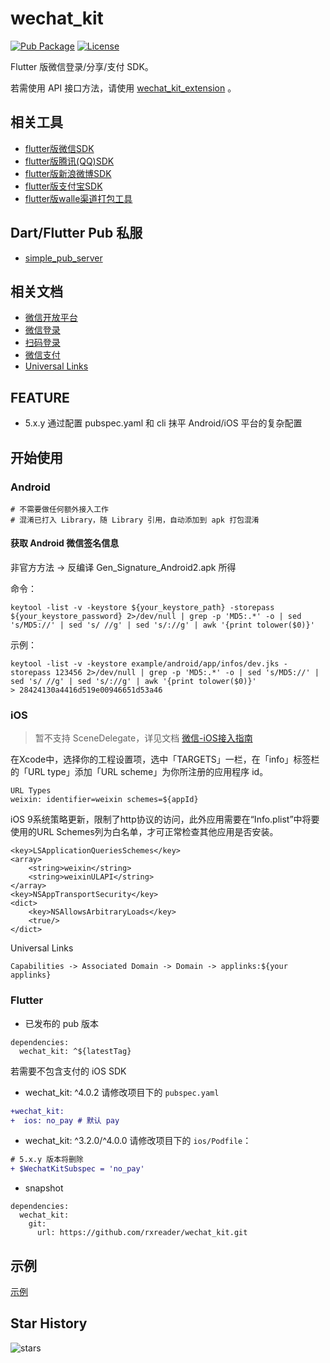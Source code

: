 # wechat_kit

[![Pub Package](https://img.shields.io/pub/v/wechat_kit.svg)](https://pub.dev/packages/wechat_kit)
[![License](https://img.shields.io/github/license/RxReader/wechat_kit)](https://github.com/RxReader/wechat_kit/blob/master/LICENSE)

Flutter 版微信登录/分享/支付 SDK。

若需使用 API 接口方法，请使用 [wechat_kit_extension](https://pub.flutter-io.cn/packages/wechat_kit_extension) 。

## 相关工具

* [flutter版微信SDK](https://github.com/rxreader/wechat_kit)
* [flutter版腾讯(QQ)SDK](https://github.com/rxreader/tencent_kit)
* [flutter版新浪微博SDK](https://github.com/rxreader/weibo_kit)
* [flutter版支付宝SDK](https://github.com/rxreader/alipay_kit)
* [flutter版walle渠道打包工具](https://github.com/rxreader/walle_kit)

## Dart/Flutter Pub 私服

* [simple_pub_server](https://github.com/rxreader/simple_pub_server)

## 相关文档

* [微信开放平台](https://open.weixin.qq.com/)
* [微信登录](https://open.weixin.qq.com/cgi-bin/showdocument?action=dir_list&t=resource/res_list&verify=1&id=open1419317851&token=&lang=zh_CN)
* [扫码登录](https://open.weixin.qq.com/cgi-bin/showdocument?action=dir_list&t=resource/res_list&verify=1&id=215238808828h4XN&token=&lang=zh_CN)
* [微信支付](https://open.weixin.qq.com/cgi-bin/showdocument?action=dir_list&t=resource/res_list&verify=1&id=open1419317780&token=&lang=zh_CN)
* [Universal Links](https://developer.apple.com/documentation/uikit/inter-process_communication/allowing_apps_and_websites_to_link_to_your_content)

## FEATURE

* 5.x.y 通过配置 pubspec.yaml 和 cli 抹平 Android/iOS 平台的复杂配置

## 开始使用

### Android

```
# 不需要做任何额外接入工作
# 混淆已打入 Library，随 Library 引用，自动添加到 apk 打包混淆
```

#### 获取 Android 微信签名信息

非官方方法 -> 反编译 Gen_Signature_Android2.apk 所得

命令：

```shell
keytool -list -v -keystore ${your_keystore_path} -storepass ${your_keystore_password} 2>/dev/null | grep -p 'MD5:.*' -o | sed 's/MD5://' | sed 's/ //g' | sed 's/://g' | awk '{print tolower($0)}'
```

示例：

```shell
keytool -list -v -keystore example/android/app/infos/dev.jks -storepass 123456 2>/dev/null | grep -p 'MD5:.*' -o | sed 's/MD5://' | sed 's/ //g' | sed 's/://g' | awk '{print tolower($0)}'
> 28424130a4416d519e00946651d53a46
```

### iOS

> 暂不支持 SceneDelegate，详见文档 [微信-iOS接入指南](https://developers.weixin.qq.com/doc/oplatform/Mobile_App/Access_Guide/iOS.html)

在Xcode中，选择你的工程设置项，选中「TARGETS」一栏，在「info」标签栏的「URL type」添加「URL scheme」为你所注册的应用程序 id。

```
URL Types
weixin: identifier=weixin schemes=${appId}
```

iOS 9系统策略更新，限制了http协议的访问，此外应用需要在“Info.plist”中将要使用的URL Schemes列为白名单，才可正常检查其他应用是否安装。

```plist
<key>LSApplicationQueriesSchemes</key>
<array>
	<string>weixin</string>
	<string>weixinULAPI</string>
</array>
<key>NSAppTransportSecurity</key>
<dict>
	<key>NSAllowsArbitraryLoads</key>
	<true/>
</dict>
```

Universal Links

```
Capabilities -> Associated Domain -> Domain -> applinks:${your applinks}
```

### Flutter

* 已发布的 pub 版本

```
dependencies:
  wechat_kit: ^${latestTag}
```

若需要不包含支付的 iOS SDK

* wechat_kit: ^4.0.2 请修改项目下的 `pubspec.yaml`

```diff
+wechat_kit:
+  ios: no_pay # 默认 pay
```

* wechat_kit: ^3.2.0/^4.0.0 请修改项目下的 `ios/Podfile`：

```diff 
# 5.x.y 版本将删除
+ $WechatKitSubspec = 'no_pay'
```

* snapshot

```
dependencies:
  wechat_kit:
    git:
      url: https://github.com/rxreader/wechat_kit.git
```

## 示例

[示例](./example/lib/main.dart)

## Star History

![stars](https://starchart.cc/rxreader/wechat_kit.svg)
